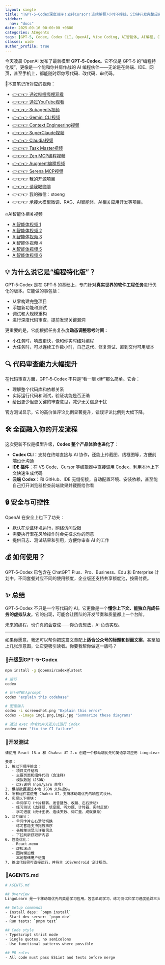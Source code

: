 ```yaml
---
layout: single
title: "🚀GPT‑5-Codex深度测评！支持Cursor！连续编程7小时不掉线，5分钟开发完整应用，彻底颠覆传统编程方式！终端命令行+IDE+云端三端通用！GitHub PR一键审查修复，效率暴涨1000%"
sidebar:
  nav: "docs"
date: 2025-09-16 00:00:00 +0800
categories: AIAgents
tags: [GPT-5, Codex, Codex CLI, OpenAI, Vibe Coding, AI智能体, AI编程, Context7, MCP Server, AIGC]
classes: wide
author_profile: true
---
```



今天凌晨 OpenAI 发布了最新模型 **GPT‑5‑Codex**。它不仅是 GPT‑5 的“编程特化版”，更像是一个能和你并肩作战的 AI 编程伙伴——无论是在终端、IDE、网页，甚至手机上，都能随时帮你写代码、改代码、审代码。

> 
🚀本篇笔记所对应的视频：
- [👉👉👉 通过哔哩哔哩观看](https://www.bilibili.com/video/BV11KaSz5EX1/)
- [👉👉👉 通过YouTube观看](https://youtu.be/XtWHGmEz5CA)
- [👉👉👉 Subagents视频](https://youtu.be/GjlkRcNNONo)
- [👉👉👉 Gemini CLI视频](https://youtu.be/v41xKxZmygU)
- [👉👉👉 Context Engineering视频](https://youtu.be/oEZ7aN7jOEI)
- [👉👉👉 SuperClaude视频](https://youtu.be/bMO13RNjvBk)
- [👉👉👉 Claudia视频](https://youtu.be/WIwW7V56wxE)
- [👉👉👉 Task Master视频](https://youtu.be/6dhOUJ_vnIY)
- [👉👉👉 Zen MCP编程视频](https://youtu.be/2WgICfNzgZY)
- [👉👉👉 Augment编程视频](https://youtu.be/DbM3QZy5I6E)
- [👉👉👉 Serena MCP视频](https://youtu.be/DZ-gLebVnmg)
- [👉👉👉 我的开源项目](https://github.com/win4r/AISuperDomain)
- [👉👉👉 请我喝咖啡](https://ko-fi.com/aila)
- 👉👉👉 我的微信：stoeng
- 👉👉👉 承接大模型微调、RAG、AI智能体、AI相关应用开发等项目。
> 
🔥AI智能体相关视频
- [AI智能体视频 1](https://youtu.be/vYm0brFoMwA) 
- [AI智能体视频 2](https://youtu.be/szTXELuaJos)  
- [AI智能体视频 3](https://youtu.be/szTXELuaJos)  
- [AI智能体视频 4](https://youtu.be/RxR3x_Uyq4c)  
- [AI智能体视频 5](https://youtu.be/IrTEDPnEVvU)  
- [AI智能体视频 6](https://youtu.be/q_IdxUGZsow)  



## 💡 为什么说它是“编程特化版”？

GPT‑5‑Codex 是在 GPT‑5 的基础上，专门针对**真实世界的软件工程任务**进行优化的版本。它能做的事包括：

- 从零构建完整项目
- 添加新功能和测试
- 调试和大规模重构
- 进行深度代码审查，提前发现关键漏洞

更重要的是，它能根据任务复杂度**动态调整思考时间**：

- 小任务时，响应更快，像和你实时结对编程
- 大任务时，可以连续工作数小时，自己迭代、修复测试、直到交付可用版本

## 🔍 代码审查能力大幅提升

在代码审查方面，GPT‑5‑Codex 不只是“看一眼 diff”那么简单。它会：

- 理解整个代码库和依赖关系
- 实际运行代码和测试，验证功能是否正确
- 给出更少但更关键的审查意见，减少无关信息干扰

官方测试显示，它的高价值评论比例显著提升，错误评论比例则大幅下降。

## 🛠 全面融入你的开发流程

这次更新不仅是模型升级，**Codex 整个产品体验也进化了**：

- **Codex CLI**：支持在终端直接与 AI 协作，还能上传截图、线框图等，方便前端设计沟通
- **IDE 插件**：在 VS Code、Cursor 等编辑器中直接调用 Codex，利用本地上下文快速生成代码
- **云端 Codex**：和 GitHub、IDE 无缝衔接，自动配置环境、安装依赖，甚至能自己打开浏览器检查前端效果并截图给你看

## 🔒 安全与可控性

OpenAI 在安全上也下了功夫：

- 默认在沙盒环境运行，网络访问受限
- 需要执行潜在风险操作时会先征求你的同意
- 提供日志、测试结果和引用，方便你审查 AI 的工作

## 💰 如何使用？

GPT‑5‑Codex 已包含在 ChatGPT Plus、Pro、Business、Edu 和 Enterprise 计划中。不同套餐对应不同的使用额度，企业版还支持共享额度池，按需付费。

## ✨ 总结

GPT‑5‑Codex 不只是一个写代码的 AI，它更像是一个**懂你上下文、能独立完成任务的虚拟队友**。它的出现，可能会让团队的开发节奏和质量都上一个台阶。

未来的编程，也许真的会变成——你负责想法，AI 负责实现。

---

如果你愿意，我还可以帮你把这篇文章配上**适合公众号的标题和封面文案**，甚至加上几张示意图，让它更吸引读者。你要我帮你做这一版吗？

### 🚀升级到GPT‑5-Codex

```bash
npm install -g @openai/codex@latest

# 运行
codex

# 运行时输入prompt
codex "explain this codebase"

# 图像输入
codex -i screenshot.png "Explain this error"
codex --image img1.png,img2.jpg "Summarize these diagrams"

# 通过 exec 命令以非交互方式运行 Codex
codex exec "fix the CI failure"

```

### 🚀开发测试

```bash
请使用 React 18.x 和 Chakra UI 2.x 创建一个移动端优先的英语学习应用 LingoLearn。

要求：
1. 按以下顺序输出：
   - 项目文件结构
   - 主要页面和组件代码（含注释）
   - 模拟数据（JSON）
   - 运行说明（npm/yarn 命令）
2. 模拟数据通过本地 JSON 文件提供。
3. 所有组件需使用 Chakra UI，支持移动端优先的响应式设计。
4. 实现以下模块：
   - 单词学习（卡片翻转、发音播放、收藏、左右滑动）
   - 练习测试（选择题、填空题、听力题、计时器、实时反馈）
   - 学习进度（统计图表、连续天数、词汇量、成就徽章）
5. 交互细节：
   - 单词卡片左右滑动切换
   - 练习答题支持拖拽排序
   - 长按单词显示详细信息
   - 下拉刷新获取新内容
6. 性能优化：
   - React.memo
   - 虚拟滚动
   - 图片懒加载
   - 本地存储用户进度
7. 输出代码需可直接运行，并符合 iOS/Android 设计规范。

```

### 🚀AGENTS.md

```bash
# AGENTS.md

## Overview
LingoLearn 是一个移动端优先的英语学习应用，包含单词学习、练习测试和学习进度追踪三大模块。使用 React + Chakra UI 构建，目标是提供流畅的触摸体验和清晰的学习反馈。

## Setup commands
- Install deps: `pnpm install`
- Start dev server: `pnpm dev`
- Run tests: `pnpm test`

## Code style
- TypeScript strict mode
- Single quotes, no semicolons
- Use functional patterns where possible

## PR rules
- All code must pass ESLint and tests before merge
```